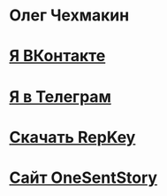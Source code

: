 # Олег Чехмакин

# [Я ВКонтакте](https://vk.com/chehmaka)

# [Я в Телеграм](https://t.me/chehmakin)

# [Скачать RepKey](https://chehmakin.github.io/repkey)

# [Сайт OneSentStory](https://onesentstory.ru/)

